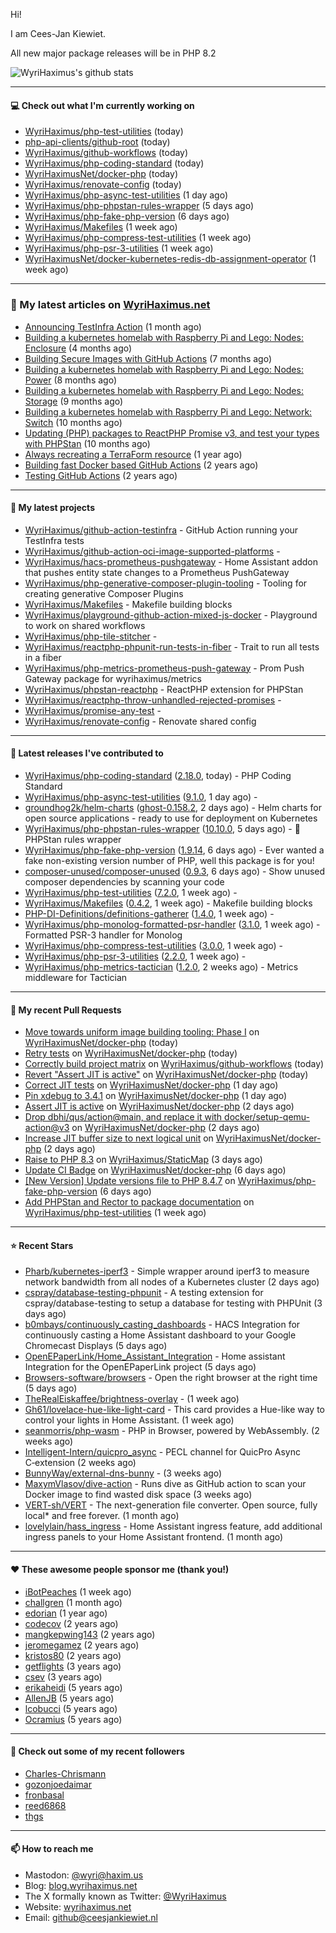 Hi!

I am Cees-Jan Kiewiet.

All new major package releases will be in PHP 8.2

![WyriHaximus's github stats](https://github-readme-stats.vercel.app/api?username=WyriHaximus&show_icons=true)

---

#### 💻 Check out what I'm currently working on

- [WyriHaximus/php-test-utilities](https://github.com/WyriHaximus/php-test-utilities) (today)
- [php-api-clients/github-root](https://github.com/php-api-clients/github-root) (today)
- [WyriHaximus/github-workflows](https://github.com/WyriHaximus/github-workflows) (today)
- [WyriHaximus/php-coding-standard](https://github.com/WyriHaximus/php-coding-standard) (today)
- [WyriHaximusNet/docker-php](https://github.com/WyriHaximusNet/docker-php) (today)
- [WyriHaximus/renovate-config](https://github.com/WyriHaximus/renovate-config) (today)
- [WyriHaximus/php-async-test-utilities](https://github.com/WyriHaximus/php-async-test-utilities) (1 day ago)
- [WyriHaximus/php-phpstan-rules-wrapper](https://github.com/WyriHaximus/php-phpstan-rules-wrapper) (5 days ago)
- [WyriHaximus/php-fake-php-version](https://github.com/WyriHaximus/php-fake-php-version) (6 days ago)
- [WyriHaximus/Makefiles](https://github.com/WyriHaximus/Makefiles) (1 week ago)
- [WyriHaximus/php-compress-test-utilities](https://github.com/WyriHaximus/php-compress-test-utilities) (1 week ago)
- [WyriHaximus/php-psr-3-utilities](https://github.com/WyriHaximus/php-psr-3-utilities) (1 week ago)
- [WyriHaximusNet/docker-kubernetes-redis-db-assignment-operator](https://github.com/WyriHaximusNet/docker-kubernetes-redis-db-assignment-operator) (1 week ago)

---

### 📜 My latest articles on [WyriHaximus.net](https://blog.wyrihaximus.net/)

- [Announcing TestInfra Action](https://blog.wyrihaximus.net/2025/03/announcing-testinfra-action/) (1 month ago)
- [Building a kubernetes homelab with Raspberry Pi and Lego: Nodes: Enclosure](https://blog.wyrihaximus.net/2024/12/building-a-kubernetes-homelab-with-raspberry-pies-and-lego-nodes-enclosure/) (4 months ago)
- [Building Secure Images with GitHub Actions](https://blog.wyrihaximus.net/2024/10/building-secure-images-with-github-actions/) (7 months ago)
- [Building a kubernetes homelab with Raspberry Pi and Lego: Nodes: Power](https://blog.wyrihaximus.net/2024/09/building-a-kubernetes-homelab-with-raspberry-pies-and-lego-nodes-power/) (8 months ago)
- [Building a kubernetes homelab with Raspberry Pi and Lego: Nodes: Storage](https://blog.wyrihaximus.net/2024/08/building-a-kubernetes-homelab-with-raspberry-pies-and-lego-nodes-storage/) (9 months ago)
- [Building a kubernetes homelab with Raspberry Pi and Lego: Network: Switch](https://blog.wyrihaximus.net/2024/07/building-a-kubernetes-homelab-with-raspberry-pies-and-lego-network-switch/) (10 months ago)
- [Updating (PHP) packages to ReactPHP Promise v3, and test your types with PHPStan](https://blog.wyrihaximus.net/2024/06/updating-php-packages-to-reactphp-promise-v3--and-test-your-types-with-phpstan/) (10 months ago)
- [Always recreating a TerraForm resource](https://blog.wyrihaximus.net/2024/04/always-recreating-a-terraform-resource/) (1 year ago)
- [Building fast Docker based GitHub Actions](https://blog.wyrihaximus.net/2023/03/building-fast-docker-based-github-actions/) (2 years ago)
- [Testing GitHub Actions](https://blog.wyrihaximus.net/2023/03/testing-github-actions/) (2 years ago)

---

#### 🌱 My latest projects

- [WyriHaximus/github-action-testinfra](https://github.com/WyriHaximus/github-action-testinfra) - GitHub Action running your TestInfra tests
- [WyriHaximus/github-action-oci-image-supported-platforms](https://github.com/WyriHaximus/github-action-oci-image-supported-platforms) - 
- [WyriHaximus/hacs-prometheus-pushgateway](https://github.com/WyriHaximus/hacs-prometheus-pushgateway) - Home Assistant addon that pushes entity state changes to a Prometheus PushGateway
- [WyriHaximus/php-generative-composer-plugin-tooling](https://github.com/WyriHaximus/php-generative-composer-plugin-tooling) - Tooling for creating generative Composer Plugins
- [WyriHaximus/Makefiles](https://github.com/WyriHaximus/Makefiles) - Makefile building blocks
- [WyriHaximus/playground-github-action-mixed-js-docker](https://github.com/WyriHaximus/playground-github-action-mixed-js-docker) - Playground to work on shared workflows
- [WyriHaximus/php-tile-stitcher](https://github.com/WyriHaximus/php-tile-stitcher) - 
- [WyriHaximus/reactphp-phpunit-run-tests-in-fiber](https://github.com/WyriHaximus/reactphp-phpunit-run-tests-in-fiber) - Trait to run all tests in a fiber
- [WyriHaximus/php-metrics-prometheus-push-gateway](https://github.com/WyriHaximus/php-metrics-prometheus-push-gateway) - Prom Push Gateway package for wyrihaximus/metrics
- [WyriHaximus/phpstan-reactphp](https://github.com/WyriHaximus/phpstan-reactphp) - ReactPHP extension for PHPStan
- [WyriHaximus/reactphp-throw-unhandled-rejected-promises](https://github.com/WyriHaximus/reactphp-throw-unhandled-rejected-promises) - 
- [WyriHaximus/promise-any-test](https://github.com/WyriHaximus/promise-any-test) - 
- [WyriHaximus/renovate-config](https://github.com/WyriHaximus/renovate-config) - Renovate shared config

---

#### 🔭 Latest releases I've contributed to

- [WyriHaximus/php-coding-standard](https://github.com/WyriHaximus/php-coding-standard) ([2.18.0](https://github.com/WyriHaximus/php-coding-standard/releases/tag/2.18.0), today) - PHP Coding Standard
- [WyriHaximus/php-async-test-utilities](https://github.com/WyriHaximus/php-async-test-utilities) ([9.1.0](https://github.com/WyriHaximus/php-async-test-utilities/releases/tag/9.1.0), 1 day ago) - 
- [groundhog2k/helm-charts](https://github.com/groundhog2k/helm-charts) ([ghost-0.158.2](https://github.com/groundhog2k/helm-charts/releases/tag/ghost-0.158.2), 2 days ago) - Helm charts for open source applications - ready to use for deployment on Kubernetes
- [WyriHaximus/php-phpstan-rules-wrapper](https://github.com/WyriHaximus/php-phpstan-rules-wrapper) ([10.10.0](https://github.com/WyriHaximus/php-phpstan-rules-wrapper/releases/tag/10.10.0), 5 days ago) - 🌯 PHPStan rules wrapper
- [WyriHaximus/php-fake-php-version](https://github.com/WyriHaximus/php-fake-php-version) ([1.9.14](https://github.com/WyriHaximus/php-fake-php-version/releases/tag/1.9.14), 6 days ago) - Ever wanted a fake non-existing version number of PHP, well this package is for you!
- [composer-unused/composer-unused](https://github.com/composer-unused/composer-unused) ([0.9.3](https://github.com/composer-unused/composer-unused/releases/tag/0.9.3), 6 days ago) - Show unused composer dependencies by scanning your code
- [WyriHaximus/php-test-utilities](https://github.com/WyriHaximus/php-test-utilities) ([7.2.0](https://github.com/WyriHaximus/php-test-utilities/releases/tag/7.2.0), 1 week ago) - 
- [WyriHaximus/Makefiles](https://github.com/WyriHaximus/Makefiles) ([0.4.2](https://github.com/WyriHaximus/Makefiles/releases/tag/0.4.2), 1 week ago) - Makefile building blocks
- [PHP-DI-Definitions/definitions-gatherer](https://github.com/PHP-DI-Definitions/definitions-gatherer) ([1.4.0](https://github.com/PHP-DI-Definitions/definitions-gatherer/releases/tag/1.4.0), 1 week ago) - 
- [WyriHaximus/php-monolog-formatted-psr-handler](https://github.com/WyriHaximus/php-monolog-formatted-psr-handler) ([3.1.0](https://github.com/WyriHaximus/php-monolog-formatted-psr-handler/releases/tag/3.1.0), 1 week ago) - Formatted PSR-3 handler for Monolog
- [WyriHaximus/php-compress-test-utilities](https://github.com/WyriHaximus/php-compress-test-utilities) ([3.0.0](https://github.com/WyriHaximus/php-compress-test-utilities/releases/tag/3.0.0), 1 week ago) - 
- [WyriHaximus/php-psr-3-utilities](https://github.com/WyriHaximus/php-psr-3-utilities) ([2.2.0](https://github.com/WyriHaximus/php-psr-3-utilities/releases/tag/2.2.0), 1 week ago) - 
- [WyriHaximus/php-metrics-tactician](https://github.com/WyriHaximus/php-metrics-tactician) ([1.2.0](https://github.com/WyriHaximus/php-metrics-tactician/releases/tag/1.2.0), 2 weeks ago) - Metrics middleware for Tactician

---

#### 🔨 My recent Pull Requests

- [Move towards uniform image building tooling: Phase I](https://github.com/WyriHaximusNet/docker-php/pull/277) on [WyriHaximusNet/docker-php](https://github.com/WyriHaximusNet/docker-php) (today)
- [Retry tests](https://github.com/WyriHaximusNet/docker-php/pull/276) on [WyriHaximusNet/docker-php](https://github.com/WyriHaximusNet/docker-php) (today)
- [Correctly build project matrix](https://github.com/WyriHaximus/github-workflows/pull/70) on [WyriHaximus/github-workflows](https://github.com/WyriHaximus/github-workflows) (today)
- [Revert &#34;Assert JIT is active&#34;](https://github.com/WyriHaximusNet/docker-php/pull/275) on [WyriHaximusNet/docker-php](https://github.com/WyriHaximusNet/docker-php) (today)
- [Correct JIT tests](https://github.com/WyriHaximusNet/docker-php/pull/274) on [WyriHaximusNet/docker-php](https://github.com/WyriHaximusNet/docker-php) (1 day ago)
- [Pin xdebug to 3.4.1](https://github.com/WyriHaximusNet/docker-php/pull/273) on [WyriHaximusNet/docker-php](https://github.com/WyriHaximusNet/docker-php) (1 day ago)
- [Assert JIT is active](https://github.com/WyriHaximusNet/docker-php/pull/272) on [WyriHaximusNet/docker-php](https://github.com/WyriHaximusNet/docker-php) (2 days ago)
- [Drop dbhi/qus/action@main, and replace it with docker/setup-qemu-action@v3](https://github.com/WyriHaximusNet/docker-php/pull/271) on [WyriHaximusNet/docker-php](https://github.com/WyriHaximusNet/docker-php) (2 days ago)
- [Increase JIT buffer size to next logical unit](https://github.com/WyriHaximusNet/docker-php/pull/270) on [WyriHaximusNet/docker-php](https://github.com/WyriHaximusNet/docker-php) (2 days ago)
- [Raise to PHP 8.3](https://github.com/WyriHaximus/StaticMap/pull/91) on [WyriHaximus/StaticMap](https://github.com/WyriHaximus/StaticMap) (3 days ago)
- [Update CI Badge](https://github.com/WyriHaximusNet/docker-php/pull/269) on [WyriHaximusNet/docker-php](https://github.com/WyriHaximusNet/docker-php) (6 days ago)
- [[New Version] Update versions file to PHP 8.4.7](https://github.com/WyriHaximus/php-fake-php-version/pull/142) on [WyriHaximus/php-fake-php-version](https://github.com/WyriHaximus/php-fake-php-version) (6 days ago)
- [Add PHPStan and Rector to package documentation](https://github.com/WyriHaximus/php-test-utilities/pull/1017) on [WyriHaximus/php-test-utilities](https://github.com/WyriHaximus/php-test-utilities) (1 week ago)

---

#### ⭐ Recent Stars

- [Pharb/kubernetes-iperf3](https://github.com/Pharb/kubernetes-iperf3) - Simple wrapper around iperf3 to measure network bandwidth from all nodes of a Kubernetes cluster (2 days ago)
- [cspray/database-testing-phpunit](https://github.com/cspray/database-testing-phpunit) - A testing extension for cspray/database-testing to setup a database for testing with PHPUnit (3 days ago)
- [b0mbays/continuously_casting_dashboards](https://github.com/b0mbays/continuously_casting_dashboards) - HACS Integration for continuously casting a Home Assistant dashboard to your Google Chromecast Displays (5 days ago)
- [OpenEPaperLink/Home_Assistant_Integration](https://github.com/OpenEPaperLink/Home_Assistant_Integration) - Home assistant Integration for the OpenEPaperLink project (5 days ago)
- [Browsers-software/browsers](https://github.com/Browsers-software/browsers) - Open the right browser at the right time (5 days ago)
- [TheRealEiskaffee/brightness-overlay](https://github.com/TheRealEiskaffee/brightness-overlay) -  (1 week ago)
- [Gh61/lovelace-hue-like-light-card](https://github.com/Gh61/lovelace-hue-like-light-card) - This card provides a Hue-like way to control your lights in Home Assistant. (1 week ago)
- [seanmorris/php-wasm](https://github.com/seanmorris/php-wasm) - PHP in Browser, powered by WebAssembly. (2 weeks ago)
- [Intelligent-Intern/quicpro_async](https://github.com/Intelligent-Intern/quicpro_async) - PECL channel for QuicPro Async C‑extension (2 weeks ago)
- [BunnyWay/external-dns-bunny](https://github.com/BunnyWay/external-dns-bunny) -  (3 weeks ago)
- [MaxymVlasov/dive-action](https://github.com/MaxymVlasov/dive-action) - Runs dive as GitHub action to scan your Docker image to find wasted disk space (3 weeks ago)
- [VERT-sh/VERT](https://github.com/VERT-sh/VERT) - The next-generation file converter. Open source, fully local* and free forever. (1 month ago)
- [lovelylain/hass_ingress](https://github.com/lovelylain/hass_ingress) - Home Assistant ingress feature, add additional ingress panels to your Home Assistant frontend. (1 month ago)

---

#### ❤️ These awesome people sponsor me (thank you!)

- [iBotPeaches](https://github.com/iBotPeaches) (1 week ago)
- [challgren](https://github.com/challgren) (1 month ago)
- [edorian](https://github.com/edorian) (1 year ago)
- [codecov](https://github.com/codecov) (2 years ago)
- [mangkepwing143](https://github.com/mangkepwing143) (2 years ago)
- [jeromegamez](https://github.com/jeromegamez) (2 years ago)
- [kristos80](https://github.com/kristos80) (2 years ago)
- [getflights](https://github.com/getflights) (3 years ago)
- [csev](https://github.com/csev) (3 years ago)
- [erikaheidi](https://github.com/erikaheidi) (5 years ago)
- [AllenJB](https://github.com/AllenJB) (5 years ago)
- [lcobucci](https://github.com/lcobucci) (5 years ago)
- [Ocramius](https://github.com/Ocramius) (5 years ago)

---

#### 👯 Check out some of my recent followers

- [Charles-Chrismann](https://github.com/Charles-Chrismann)
- [gozonjoedaimar](https://github.com/gozonjoedaimar)
- [fronbasal](https://github.com/fronbasal)
- [reed6868](https://github.com/reed6868)
- [thgs](https://github.com/thgs)

---

#### 📫 How to reach me

- Mastodon: [@wyri@haxim.us](https://toot-toot.wyrihaxim.us/@wyri)
- Blog: [blog.wyrihaximus.net](https://blog.wyrihaximus.net/)
- The X formally known as Twitter: [@WyriHaximus](https://twitter.com/WyriHaximus)
- Website: [wyrihaximus.net](https://wyrihaximus.net/)
- Email: [github@ceesjankiewiet.nl](mailto:github@ceesjankiewiet.nl)
